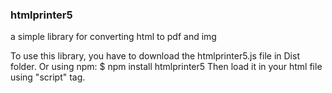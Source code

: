 ### htmlprinter5
a simple library for converting html to pdf and img

To use this library, you have to download the htmlprinter5.js file in Dist folder. 
Or using npm:
    $ npm install htmlprinter5
Then load it in your html file using "script" tag.




